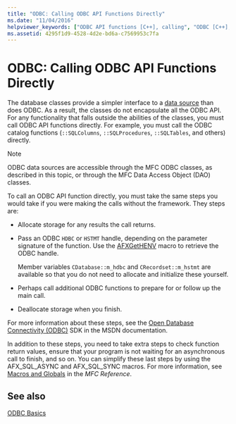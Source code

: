 ```yaml
---
title: "ODBC: Calling ODBC API Functions Directly"
ms.date: "11/04/2016"
helpviewer_keywords: ["ODBC API functions [C++], calling", "ODBC [C++], catalog functions", "ODBC API functions [C++]", "APIs [C++], calling", "ODBC classes [C++], vs. ODBC API", "direct ODBC API calls", "catalog functions (ODBC)", "catalog functions (ODBC), calling", "ODBC [C++], API functions"]
ms.assetid: 4295f1d9-4528-4d2e-bd6a-c7569953c7fa
---
```

# ODBC: Calling ODBC API Functions Directly

The database classes provide a simpler interface to a [data source](../../data/odbc/data-source-odbc.md) than does ODBC. As a result, the classes do not encapsulate all the ODBC API. For any functionality that falls outside the abilities of the classes, you must call ODBC API functions directly. For example, you must call the ODBC catalog functions (`::SQLColumns`, `::SQLProcedures`, `::SQLTables`, and others) directly.

> [!NOTE]
>  ODBC data sources are accessible through the MFC ODBC classes, as described in this topic, or through the MFC Data Access Object (DAO) classes.

To call an ODBC API function directly, you must take the same steps you would take if you were making the calls without the framework. They steps are:

- Allocate storage for any results the call returns.

- Pass an ODBC `HDBC` or `HSTMT` handle, depending on the parameter signature of the function. Use the [AFXGetHENV](../../mfc/reference/database-macros-and-globals.md#afxgethenv) macro to retrieve the ODBC handle.

   Member variables `CDatabase::m_hdbc` and `CRecordset::m_hstmt` are available so that you do not need to allocate and initialize these yourself.

- Perhaps call additional ODBC functions to prepare for or follow up the main call.

- Deallocate storage when you finish.

For more information about these steps, see the [Open Database Connectivity (ODBC)](/sql/odbc/microsoft-open-database-connectivity-odbc) SDK in the MSDN documentation.

In addition to these steps, you need to take extra steps to check function return values, ensure that your program is not waiting for an asynchronous call to finish, and so on. You can simplify these last steps by using the AFX_SQL_ASYNC and AFX_SQL_SYNC macros. For more information, see [Macros and Globals](../../mfc/reference/mfc-macros-and-globals.md) in the *MFC Reference*.

## See also

[ODBC Basics](../../data/odbc/odbc-basics.md)
